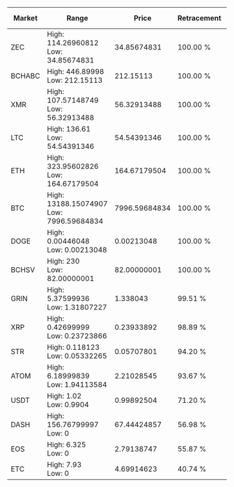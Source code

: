 | Market | Range | Price| Retracement | Doubles to 50% |
| --- | --- | --- | --- | --- |
| ZEC | High: 114.26960812<br />Low: 34.85674831 | 34.85674831 | 100.00 % | 2.14 |
| BCHABC | High: 446.89998<br />Low: 212.15113 | 212.15113 | 100.00 % | 1.55 |
| XMR | High: 107.57148749<br />Low: 56.32913488 | 56.32913488 | 100.00 % | 1.45 |
| LTC | High: 136.61<br />Low: 54.54391346 | 54.54391346 | 100.00 % | 1.75 |
| ETH | High: 323.95602826<br />Low: 164.67179504 | 164.67179504 | 100.00 % | 1.48 |
| BTC | High: 13188.15074907<br />Low: 7996.59684834 | 7996.59684834 | 100.00 % | 1.32 |
| DOGE | High: 0.00446048<br />Low: 0.00213048 | 0.00213048 | 100.00 % | 1.55 |
| BCHSV | High: 230<br />Low: 82.00000001 | 82.00000001 | 100.00 % | 1.90 |
| GRIN | High: 5.37599936<br />Low: 1.31807227 | 1.338043 | 99.51 % | 2.50 |
| XRP | High: 0.42699999<br />Low: 0.23723866 | 0.23933892 | 98.89 % | 1.39 |
| STR | High: 0.118123<br />Low: 0.05332265 | 0.05707801 | 94.20 % | 1.50 |
| ATOM | High: 6.18999839<br />Low: 1.94113584 | 2.21028545 | 93.67 % | 1.84 |
| USDT | High: 1.02<br />Low: 0.9904 | 0.99892504 | 71.20 % | 1.01 |
| DASH | High: 156.76799997<br />Low: 0 | 67.44424857 | 56.98 % | 1.16 |
| EOS | High: 6.325<br />Low: 0 | 2.79138747 | 55.87 % | 1.13 |
| ETC | High: 7.93<br />Low: 0 | 4.69914623 | 40.74 % | 0.00 |

